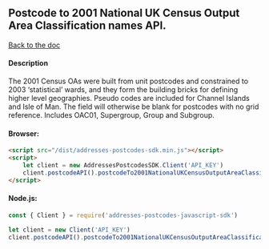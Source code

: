 ## Postcode to 2001 National UK Census Output Area Classification names API.

[Back to the doc](../README.md)

#### Description

The 2001 Census OAs were built from unit postcodes and constrained to 2003 ‘statistical’ wards, and they form the building bricks for defining higher level geographies. Pseudo codes are included for Channel Islands and Isle of Man. The field will otherwise be blank for postcodes with no grid reference. Includes OAC01, Supergroup, Group and Subgroup.

#### Browser:

```html
<script src="/dist/addresses-postcodes-sdk.min.js"></script>
<script>
    let client = new AddressesPostcodesSDK.Client('API_KEY')
    client.postcodeAPI().postcodeTo2001NationalUKCensusOutputAreaClassificationNamesAPI('ab101ab').then(response => { console.log(response) })
</script>
```

#### Node.js:

```js
const { Client } = require('addresses-postcodes-javascript-sdk')

let client = new Client('API_KEY')
client.postcodeAPI().postcodeTo2001NationalUKCensusOutputAreaClassificationNamesAPI('ab101ab').then(response => { console.log(response) })
```